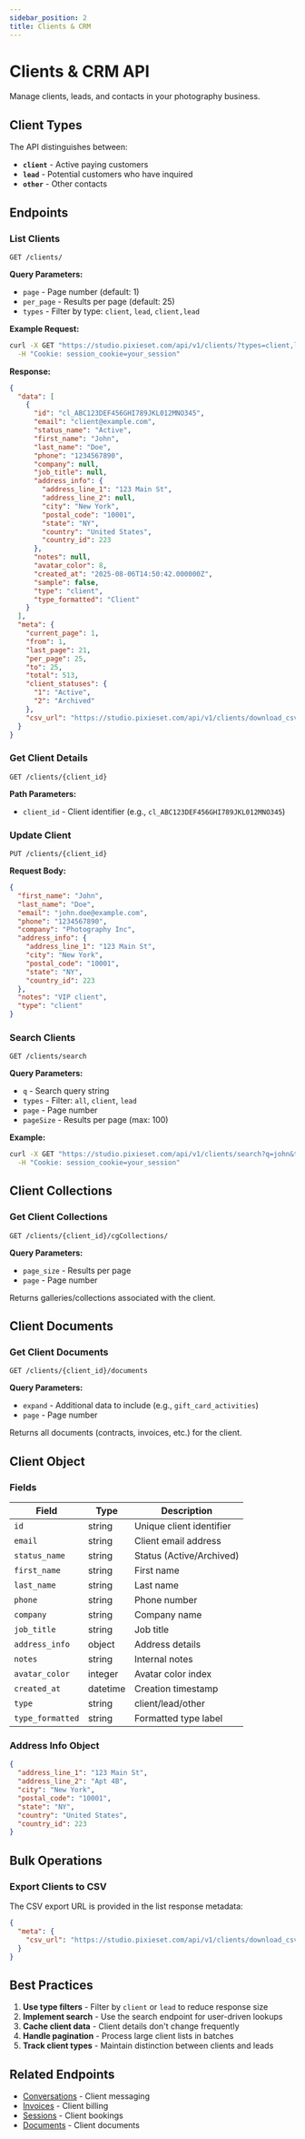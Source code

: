 ```yaml
---
sidebar_position: 2
title: Clients & CRM
---
```


# Clients & CRM API

Manage clients, leads, and contacts in your photography business.

## Client Types

The API distinguishes between:
- **`client`** - Active paying customers
- **`lead`** - Potential customers who have inquired
- **`other`** - Other contacts

## Endpoints

### List Clients

```http
GET /clients/
```

**Query Parameters:**
- `page` - Page number (default: 1)
- `per_page` - Results per page (default: 25)
- `types` - Filter by type: `client`, `lead`, `client,lead`

**Example Request:**
```bash
curl -X GET "https://studio.pixieset.com/api/v1/clients/?types=client,lead&page=1" \
  -H "Cookie: session_cookie=your_session"
```

**Response:**
```json
{
  "data": [
    {
      "id": "cl_ABC123DEF456GHI789JKL012MNO345",
      "email": "client@example.com",
      "status_name": "Active",
      "first_name": "John",
      "last_name": "Doe",
      "phone": "1234567890",
      "company": null,
      "job_title": null,
      "address_info": {
        "address_line_1": "123 Main St",
        "address_line_2": null,
        "city": "New York",
        "postal_code": "10001",
        "state": "NY",
        "country": "United States",
        "country_id": 223
      },
      "notes": null,
      "avatar_color": 8,
      "created_at": "2025-08-06T14:50:42.000000Z",
      "sample": false,
      "type": "client",
      "type_formatted": "Client"
    }
  ],
  "meta": {
    "current_page": 1,
    "from": 1,
    "last_page": 21,
    "per_page": 25,
    "to": 25,
    "total": 513,
    "client_statuses": {
      "1": "Active",
      "2": "Archived"
    },
    "csv_url": "https://studio.pixieset.com/api/v1/clients/download_csv"
  }
}
```

### Get Client Details

```http
GET /clients/{client_id}
```

**Path Parameters:**
- `client_id` - Client identifier (e.g., `cl_ABC123DEF456GHI789JKL012MNO345`)

### Update Client

```http
PUT /clients/{client_id}
```

**Request Body:**
```json
{
  "first_name": "John",
  "last_name": "Doe",
  "email": "john.doe@example.com",
  "phone": "1234567890",
  "company": "Photography Inc",
  "address_info": {
    "address_line_1": "123 Main St",
    "city": "New York",
    "postal_code": "10001",
    "state": "NY",
    "country_id": 223
  },
  "notes": "VIP client",
  "type": "client"
}
```

### Search Clients

```http
GET /clients/search
```

**Query Parameters:**
- `q` - Search query string
- `types` - Filter: `all`, `client`, `lead`
- `page` - Page number
- `pageSize` - Results per page (max: 100)

**Example:**
```bash
curl -X GET "https://studio.pixieset.com/api/v1/clients/search?q=john&types=all&page=1" \
  -H "Cookie: session_cookie=your_session"
```

## Client Collections

### Get Client Collections

```http
GET /clients/{client_id}/cgCollections/
```

**Query Parameters:**
- `page_size` - Results per page
- `page` - Page number

Returns galleries/collections associated with the client.

## Client Documents

### Get Client Documents

```http
GET /clients/{client_id}/documents
```

**Query Parameters:**
- `expand` - Additional data to include (e.g., `gift_card_activities`)
- `page` - Page number

Returns all documents (contracts, invoices, etc.) for the client.

## Client Object

### Fields

| Field | Type | Description |
|-------|------|-------------|
| `id` | string | Unique client identifier |
| `email` | string | Client email address |
| `status_name` | string | Status (Active/Archived) |
| `first_name` | string | First name |
| `last_name` | string | Last name |
| `phone` | string | Phone number |
| `company` | string | Company name |
| `job_title` | string | Job title |
| `address_info` | object | Address details |
| `notes` | string | Internal notes |
| `avatar_color` | integer | Avatar color index |
| `created_at` | datetime | Creation timestamp |
| `type` | string | client/lead/other |
| `type_formatted` | string | Formatted type label |

### Address Info Object

```json
{
  "address_line_1": "123 Main St",
  "address_line_2": "Apt 4B",
  "city": "New York",
  "postal_code": "10001",
  "state": "NY",
  "country": "United States",
  "country_id": 223
}
```

## Bulk Operations

### Export Clients to CSV

The CSV export URL is provided in the list response metadata:
```json
{
  "meta": {
    "csv_url": "https://studio.pixieset.com/api/v1/clients/download_csv"
  }
}
```

## Best Practices

1. **Use type filters** - Filter by `client` or `lead` to reduce response size
2. **Implement search** - Use the search endpoint for user-driven lookups
3. **Cache client data** - Client details don't change frequently
4. **Handle pagination** - Process large client lists in batches
5. **Track client types** - Maintain distinction between clients and leads

## Related Endpoints

- [Conversations](/docs/studio-api/conversations) - Client messaging
- [Invoices](/docs/studio-api/invoices) - Client billing
- [Sessions](/docs/studio-api/sessions) - Client bookings
- [Documents](/docs/studio-api/contracts) - Client documents